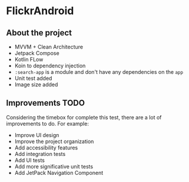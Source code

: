 # FlickrAndroid

## About the project ##
- MVVM + Clean Architecture
- Jetpack Compose
- Kotlin FLow
- Koin to dependency injection
- `:search-app` is a module and don't have any dependencies on the `app`
- Unit test added
- Image size added


## Improvements TODO ##
Considering the timebox for complete this test, there are a lot of improvements to do. For example:
- Improve UI design
- Improve the project organization
- Add accessibility features
- Add integration tests
- Add UI tests
- Add more significative unit tests
- Add JetPack Navigation Component